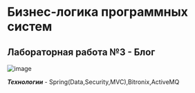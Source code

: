 # Бизнес-логика программных систем 
## Лабораторная работа №3  - Блог

![image](https://user-images.githubusercontent.com/31478077/133397189-1c3d26f2-b1d4-4901-b2cf-3bdff48a68d6.png)



***Технологии*** - Spring(Data,Security,MVC),Bitronix,ActiveMQ


 
